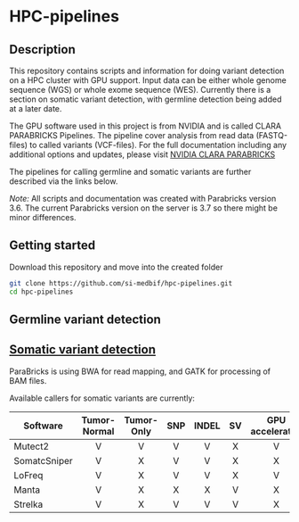 # HPC-pipelines

## Description

This repository contains scripts and information for doing variant detection on a HPC cluster with GPU support. Input data can be either whole genome sequence (WGS) or whole exome sequence (WES). Currently there is a section on somatic variant detection, with germline detection being added at a later date.

The GPU software used in this project is from NVIDIA and is called CLARA PARABRICKS Pipelines. The pipeline cover analysis from read data (FASTQ-files) to called variants (VCF-files). For the full documentation including any additional options and updates, please visit [NVIDIA CLARA PARABRICKS](https://docs.nvidia.com/clara/parabricks/3.7.0/index.html)

The pipelines for calling germline and somatic variants are further described via the links below.

*Note:* All scripts and documentation was created with Parabricks version 3.6. The current Parabricks version on the server is 3.7 so there might be minor differences.

## Getting started

Download this repository and move into the created folder
```bash
git clone https://github.com/si-medbif/hpc-pipelines.git
cd hpc-pipelines
```

## Germline variant detection

## [Somatic variant detection](https://github.com/si-medbif/hpc-pipelines/tree/main/somatic#somatic-variant-detection)

ParaBricks is using BWA for read mapping, and GATK for processing of BAM files.

Available callers for somatic variants are currently:

| Software     | Tumor-Normal | Tumor-Only | SNP | INDEL |  SV  | GPU accelerated |
| ------------ | :----------: | :--------: | :-: | :---: | :--: | :-------------: |
| Mutect2      | V            | V          | V   | V     | X    | V               |
| SomatcSniper | V            | X          | V   | V     | X    | X               |
| LoFreq       | V            | X          | V   | V     | X    | V               |
| Manta        | V            | X          | X   | X     | V    | X               |
| Strelka      | V            | X          | V   | V     | V    | X               |



